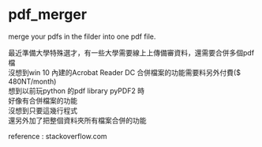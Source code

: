 # pdf_merger
merge your pdfs in the filder into one pdf file.<br>

最近準備大學特殊選才，有一些大學需要線上上傳備審資料，還需要合併多個pdf檔<br>
沒想到win 10 內建的Acrobat Reader DC 合併檔案的功能需要料另外付費($ 480NT/month)<br>
想到以前玩python 的pdf library pyPDF2 時<br>
好像有合併檔案的功能<br>
沒想到只要這幾行程式<br>
還另外加了把整個資料夾所有檔案合併的功能<br>

reference : stackoverflow.com
